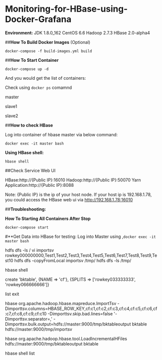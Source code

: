 # Monitoring-for-HBase-using-Docker-Grafana

**Environment:**
JDK 1.8.0_162
CentOS 6.6
Hadoop 2.7.3
HBase 2.0-alpha4



##**How To Build Docker Images** (Optional)

`docker-compose -f build-images.yml build`



##**How To Start Container**

`docker-compose up -d`

And you would get the list of containers:

Check using `docker ps` comamnd

master

slave1

slave2



##**How to check HBase**


Log into container of hbase master via below command:

`docker exec -it master bash`


**Using HBase shell:**

`hbase shell`


##Check Service Web UI

HBase:http://{Public IP}:16010
Hadoop:http://{Public IP}:50070
Yarn Application:http://{Public IP}:8088

Note: {Public IP} is the ip of your host node. If your host ip is 192.168.1.78, you could access the HBase web ui via http://192.168.1.78:16010


##******Troubleshooting:******


**How To Starting All Containers After Stop**

`docker-compose start`




#**Get Data into HBase for testing:
Log into Master using ,`docker exec -it master bash`

hdfs dfs -ls /
vi importsv
rowkey000000000,Test1,Test2,Test3,Test4,Test5,Test6,Test7,Test8,Test9,Test10
hdfs dfs -copyFromLocal importsv /tmp/
hdfs dfs -ls /tmp/
    
hbase shell
    
create 'bktable', {NAME => 'cf'},   {SPLITS => ['rowkey033333333', 'rowkey066666666']}
    
list
exit
     
hbase org.apache.hadoop.hbase.mapreduce.ImportTsv -Dimporttsv.columns=HBASE_ROW_KEY,cf:c1,cf:c2,cf:c3,cf:c4,cf:c5,cf:c6,cf:c7,cf:c8,cf:c9,cf:c10 -Dimporttsv.skip.bad.lines=false '-Dimporttsv.separator=,' -Dimporttsv.bulk.output=hdfs://master:9000/tmp/bktableoutput bktable hdfs://master:9000/tmp/importsv


hbase org.apache.hadoop.hbase.tool.LoadIncrementalHFiles hdfs://master:9000/tmp/bktableoutput bktable

hbase shell
list
